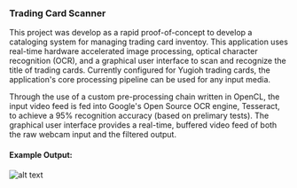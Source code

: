 ### Trading Card Scanner

This project was develop as a rapid proof-of-concept to develop a cataloging system for managing trading card inventoy.  This application uses real-time hardware accelerated image processing, optical character recognition (OCR), and a graphical user interface to scan and recognize the title of trading cards.  Currently configured for Yugioh trading cards, the application's core processing pipeline can be used for any input media.  

Through the use of a custom pre-processing chain written in OpenCL, the input video feed is fed into Google's Open Source OCR engine, Tesseract, to achieve a 95% recognition accuracy (based on prelimary tests).  The graphical user interface provides a real-time, buffered video feed of both the raw webcam input and the filtered output.



#### Example Output:
![alt text](https://github.com/bryce-crichfield/card_scanner/blob/master/example_out.png)
